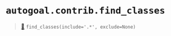 # `autogoal.contrib.find_classes`

> [📝](https://github.com/autogoal/autogoal/blob/master/autogoal/contrib/__init__.py#L5)
> `find_classes(include='.*', exclude=None)`

